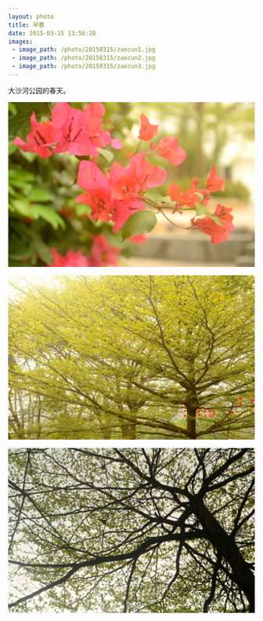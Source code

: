 ```yaml
---
layout: photo
title: 早春
date: 2015-03-15 13:56:28
images:
 - image_path: /photo/20150315/zaocun1.jpg
 - image_path: /photo/20150315/zaocun2.jpg
 - image_path: /photo/20150315/zaocun3.jpg
---
```


大沙河公园的春天。

![](/photo/20150315/zaocun1.jpg)

![](/photo/20150315/zaocun2.jpg)

![](/photo/20150315/zaocun3.jpg)
